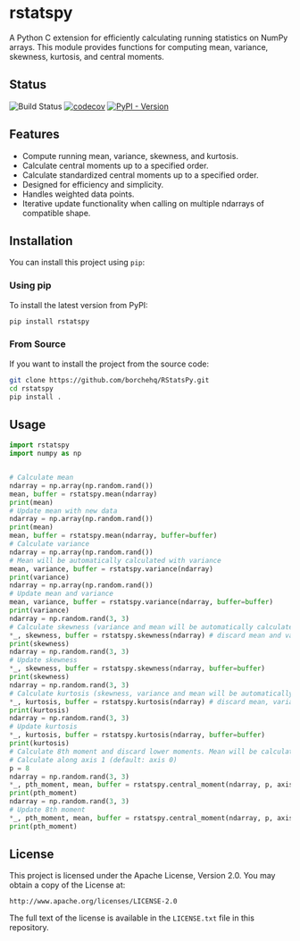 # rstatspy

A Python C extension for efficiently calculating running statistics on NumPy arrays. This module provides functions for computing mean, variance, skewness, kurtosis, and central moments.

## Status
![Build Status](https://github.com/borchehq/RStatsPy/actions/workflows/ci.yml/badge.svg)
[![codecov](https://codecov.io/gh/borchehq/RStatsPy/graph/badge.svg?token=ZSESQKJEKQ)](https://codecov.io/gh/borchehq/RStatsPy)
[![PyPI - Version](https://img.shields.io/pypi/v/rstatspy?label=PyPi&color=green&cacheSeconds=120)](https://pypi.org/project/rstatspy/)


## Features

- Compute running mean, variance, skewness, and kurtosis.
- Calculate central moments up to a specified order.
- Calculate standardized central moments up to a specified order.
- Designed for efficiency and simplicity.
- Handles weighted data points.
- Iterative update functionality when calling on multiple ndarrays of compatible shape.

## Installation

You can install this project using `pip`:

### Using pip

To install the latest version from PyPI:

```bash
pip install rstatspy
```

### From Source

If you want to install the project from the source code:

```bash
git clone https://github.com/borchehq/RStatsPy.git
cd rstatspy
pip install .
```

## Usage
```python
import rstatspy
import numpy as np


# Calculate mean
ndarray = np.array(np.random.rand())
mean, buffer = rstatspy.mean(ndarray)
print(mean)
# Update mean with new data
ndarray = np.array(np.random.rand())
print(mean)
mean, buffer = rstatspy.mean(ndarray, buffer=buffer)
# Calculate variance
ndarray = np.array(np.random.rand())
# Mean will be automatically calculated with variance
mean, variance, buffer = rstatspy.variance(ndarray)
print(variance)
ndarray = np.array(np.random.rand())
# Update mean and variance
mean, variance, buffer = rstatspy.variance(ndarray, buffer=buffer)
print(variance)
ndarray = np.random.rand(3, 3)
# Calculate skewness (variance and mean will be automatically calculated as well)
*_, skewness, buffer = rstatspy.skewness(ndarray) # discard mean and variance
print(skewness)
ndarray = np.random.rand(3, 3)
# Update skewness
*_, skewness, buffer = rstatspy.skewness(ndarray, buffer=buffer)
print(skewness)
ndarray = np.random.rand(3, 3)
# Calculate kurtosis (skewness, variance and mean will be automatically calculated as well)
*_, kurtosis, buffer = rstatspy.kurtosis(ndarray) # discard mean, variance and skewness
print(kurtosis)
ndarray = np.random.rand(3, 3)
# Update kurtosis
*_, kurtosis, buffer = rstatspy.kurtosis(ndarray, buffer=buffer)
print(kurtosis)
# Calculate 8th moment and discard lower moments. Mean will be calculated as well.
# Calculate along axis 1 (default: axis 0)
p = 8
ndarray = np.random.rand(3, 3)
*_, pth_moment, mean, buffer = rstatspy.central_moment(ndarray, p, axis=1)
print(pth_moment)
ndarray = np.random.rand(3, 3)
# Update 8th moment
*_, pth_moment, mean, buffer = rstatspy.central_moment(ndarray, p, axis=1, buffer=buffer)
print(pth_moment)
```

## License

This project is licensed under the Apache License, Version 2.0. You may obtain a copy of the License at:

    http://www.apache.org/licenses/LICENSE-2.0

The full text of the license is available in the `LICENSE.txt` file in this repository.
